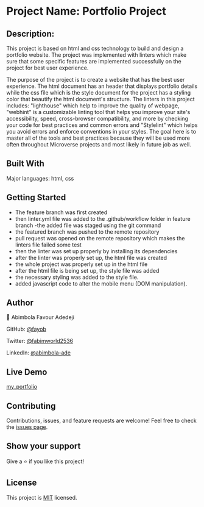 # Project Name: Portfolio Project

## Description:

This project is based on html and css technology to build and design a portfolio website. The project was implemented with linters which make sure that some specific features are implemented successfully on the project for best user experience.

The purpose of the project is to create a website that has the best user experience. The html document has an header that displays portfolio details while the css file which is the style document for the project has a styling color that beautify the html document's structure. The linters in this project includes:
"lighthouse" which help to improve the quality of webpage,
"webhint" is a customizable linting tool that helps you improve your site's accessibility, speed, cross-browser compatibility, and more by checking your code for best practices and common errors and
"Stylelint" which helps you avoid errors and enforce conventions in your styles.
The goal here is to master all of the tools and best practices because they will be used more often throughout Microverse projects and most likely in future job as well.

## Built With

Major languages: html, css

## Getting Started

- The feature branch was first created
- then linter.yml file was added to the .github/workflow folder in feature branch
  -the added file was staged using the git command
- the featured branch was pushed to the remote repository
- pull request was opened on the remote repository which makes the linters file failed some test
- then the linter was set up properly by installing its dependencies
- after the linter was properly set up, the html file was created
- the whole project was properly set up in the html file
- after the html file is being set up, the style file was added
- the necessary styling was added to the style file.
- added javascript code to alter the mobile menu (DOM manipulation).

## Author

👨 Abimbola Favour Adedeji

GitHub: [@fayob](https://github.com/fayob)

Twitter: [@fabimworld2536](https://twitter.com/Fabimworld2536)

LinkedIn: [@abimbola-ade](https://www.linkedin.com/in/abimbola-ade)

## Live Demo

[my_portfolio](https://fayob.github.io/portfolio-setup-project/)

## Contributing

Contributions, issues, and feature requests are welcome!
Feel free to check the [issues page](https://github.com/Fayob/portfolio-setup-project/issues/14).

## Show your support

Give a ⭐️ if you like this project!

## License

This project is [MIT](#) licensed.
